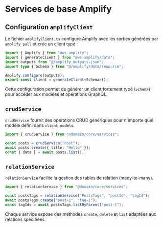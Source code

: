 # Services de base Amplify

## Configuration `amplifyClient`

Le fichier `amplifyClient.ts` configure Amplify avec les sorties générées par `amplify pull` et crée un client typé :

```ts
import { Amplify } from "aws-amplify";
import { generateClient } from "aws-amplify/data";
import outputs from "@/amplify_outputs.json";
import type { Schema } from "@/amplify/data/resource";

Amplify.configure(outputs);
export const client = generateClient<Schema>();
```

Cette configuration permet de générer un client fortement typé (`Schema`) pour accéder aux modèles et opérations GraphQL.

## `crudService`

`crudService` fournit des opérations CRUD génériques pour n'importe quel modèle défini dans `client.models`.

```ts
import { crudService } from "@domain/core/services";

const posts = crudService("Post");
await posts.create({ title: "Hello" });
const { data } = await posts.list();
```

## `relationService`

`relationService` facilite la gestion des tables de relation (many-to-many).

```ts
import { relationService } from "@domain/core/services";

const postsTags = relationService("PostsTags", "postId", "tagId");
await postsTags.create("post-1", "tag-1");
const tagIds = await postsTags.listByParent("post-1");
```

Chaque service expose des méthodes `create`, `delete` et `list` adaptées aux relations spécifiées.
